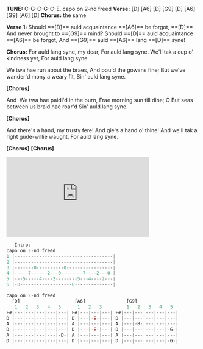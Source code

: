 
**TUNE:** C-G-C-G-C-E. capo on 2-nd freed
**Verse:** \[D] \[A6] \[D] \[G9] \[D] \[A6] \[G9] \[A6] \[D]
**Chorus:** the same

**Verse 1:**
 Should ==[D]== auld acquaintance ==[A6]== be forgot,
==[D]== And never brought to ==[G9]== mind?
Should ==[D]== auld acquaintance ==[A6]== be forgot,
And ==[G9]== auld ==[A6]== lang ==[D]== syne!

**Chorus:**
For auld lang syne, my dear,
For auld lang syne.
We'll tak a cup o' kindness yet,
For auld lang syne.


We twa hae run about the braes,
And pou'd the gowans fine;
But we've wander'd mony a weary fit,
Sin' auld lang syne.

**\[Chorus]**

And  We twa hae paidl'd in the burn,
Frae morning sun till dine;
O But seas between us braid hae roar'd
Sin' auld lang syne.

**\[Chorus]**

And there's a hand, my trusty fere!
And gie's a hand o' thine!
And we'll tak a right gude-willie waught,
For auld lang syne.

**\[Chorus]**
**\[Chorus]**
<iframe width="374" height="210" src="https://www.youtube.com/embed/sMFnqj6aFwY" title="YouTube video player" frameborder="0" allow="accelerometer; autoplay; clipboard-write; encrypted-media; gyroscope; picture-in-picture" allowfullscreen></iframe>

```java    
   Intro:    
capo on 2-nd freed
1 |------------------------------------|
2 |------------------------------------|
3 |-------0----------0-----------------|
4 |-----7------2---0--------7----2---0-|
5 |---5-----4----2--------5---4----2---|
6 |-0-------------------0--------------|
```

```js    
capo on 2-nd freed
  [D]					 [A6]				[G9] 
   1   2   3   4   5	  1   2   3	   	  	1   2   3   4   5
F#|---|---|---|---|---| F#|---|---|---| F#|---|---|---|---|---| 
D |---|---|---|---|---| D |---|-E-|---| D |---|---|---|---|---| 
A |---|---|---|---|---| A |---|---|---| A |---|-B-|---|---|---| 
D |---|---|---|---|---| D |---|-E-|---| D |---|---|---|---|-G-| 
A |---|---|---|---|-D-| A |---|---|---| A |---|---|---|---|---| 
D |---|---|---|---|---| D |---|---|---| D |---|---|---|---|-G-|
```


